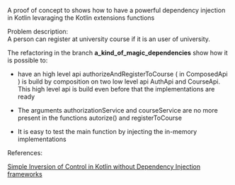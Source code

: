 
A proof of concept to shows how to have a powerful dependency injection in Kotlin levaraging the 
Kotlin 
extensions functions

Problem description:  
A person can register at university course if it is an user of university.  

The refactoring in the branch **a_kind_of_magic_dependencies** show how it is possible to:

- have an high level api authorizeAndRegisterToCourse ( in  ComposedApi ) is build by composition on
 two low level api AuthApi and CourseApi. This high level api is build even before that the 
 implementations are ready 
   
- The arguments authorizationService and courseService are no more present in the functions 
autorize() and registerToCourse  

- It is easy to test the main function by injecting the in-memory implementations
  
References:    

  
  
[Simple Inversion of Control in Kotlin without Dependency Injection frameworks](https://www.pacoworks.com/2018/02/25/simple-dependency-injection-in-kotlin-part-1/ "Simple Inversion of Control in Kotlin without Dependency Injection frameworks")
